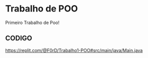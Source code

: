 # Trabalho de POO
 Primeiro Trabalho de Poo!

## CODIGO
https://replit.com/@F0rD/Trabalho1-POO#src/main/java/Main.java
